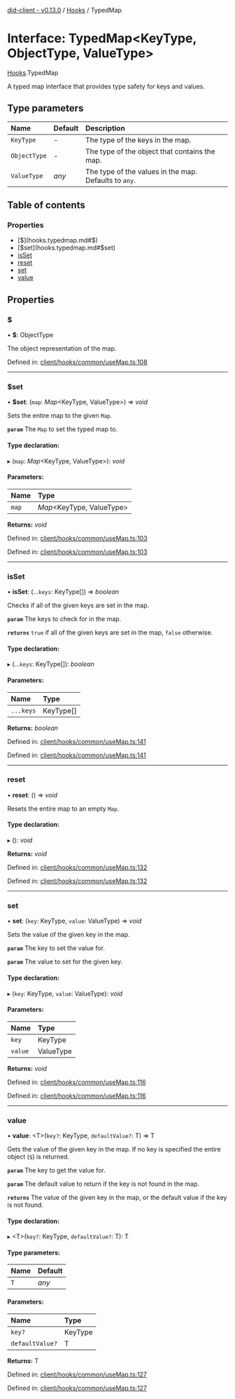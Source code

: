 [did-client - v0.13.0](../README.md) / [Hooks](../modules/hooks.md) / TypedMap

# Interface: TypedMap<KeyType, ObjectType, ValueType\>

[Hooks](../modules/hooks.md).TypedMap

A typed map interface that provides type safety for keys and values.

## Type parameters

Name | Default | Description |
:------ | :------ | :------ |
`KeyType` | - | The type of the keys in the map.   |
`ObjectType` | - | The type of the object that contains the map.   |
`ValueType` | *any* | The type of the values in the map. Defaults to `any`.    |

## Table of contents

### Properties

- [$](hooks.typedmap.md#$)
- [$set](hooks.typedmap.md#$set)
- [isSet](hooks.typedmap.md#isset)
- [reset](hooks.typedmap.md#reset)
- [set](hooks.typedmap.md#set)
- [value](hooks.typedmap.md#value)

## Properties

### $

• **$**: ObjectType

The object representation of the map.

Defined in: [client/hooks/common/useMap.ts:108](https://github.com/Puzzlepart/did/blob/dev/client/hooks/common/useMap.ts#L108)

___

### $set

• **$set**: (`map`: *Map*<KeyType, ValueType\>) => *void*

Sets the entire map to the given `Map`.

**`param`** The `Map` to set the typed map to.

#### Type declaration:

▸ (`map`: *Map*<KeyType, ValueType\>): *void*

#### Parameters:

Name | Type |
:------ | :------ |
`map` | *Map*<KeyType, ValueType\> |

**Returns:** *void*

Defined in: [client/hooks/common/useMap.ts:103](https://github.com/Puzzlepart/did/blob/dev/client/hooks/common/useMap.ts#L103)

Defined in: [client/hooks/common/useMap.ts:103](https://github.com/Puzzlepart/did/blob/dev/client/hooks/common/useMap.ts#L103)

___

### isSet

• **isSet**: (...`keys`: KeyType[]) => *boolean*

Checks if all of the given keys are set in the map.

**`param`** The keys to check for in the map.

**`returns`** `true` if all of the given keys are set in the map, `false` otherwise.

#### Type declaration:

▸ (...`keys`: KeyType[]): *boolean*

#### Parameters:

Name | Type |
:------ | :------ |
`...keys` | KeyType[] |

**Returns:** *boolean*

Defined in: [client/hooks/common/useMap.ts:141](https://github.com/Puzzlepart/did/blob/dev/client/hooks/common/useMap.ts#L141)

Defined in: [client/hooks/common/useMap.ts:141](https://github.com/Puzzlepart/did/blob/dev/client/hooks/common/useMap.ts#L141)

___

### reset

• **reset**: () => *void*

Resets the entire map to an empty `Map`.

#### Type declaration:

▸ (): *void*

**Returns:** *void*

Defined in: [client/hooks/common/useMap.ts:132](https://github.com/Puzzlepart/did/blob/dev/client/hooks/common/useMap.ts#L132)

Defined in: [client/hooks/common/useMap.ts:132](https://github.com/Puzzlepart/did/blob/dev/client/hooks/common/useMap.ts#L132)

___

### set

• **set**: (`key`: KeyType, `value`: ValueType) => *void*

Sets the value of the given key in the map.

**`param`** The key to set the value for.

**`param`** The value to set for the given key.

#### Type declaration:

▸ (`key`: KeyType, `value`: ValueType): *void*

#### Parameters:

Name | Type |
:------ | :------ |
`key` | KeyType |
`value` | ValueType |

**Returns:** *void*

Defined in: [client/hooks/common/useMap.ts:116](https://github.com/Puzzlepart/did/blob/dev/client/hooks/common/useMap.ts#L116)

Defined in: [client/hooks/common/useMap.ts:116](https://github.com/Puzzlepart/did/blob/dev/client/hooks/common/useMap.ts#L116)

___

### value

• **value**: <T\>(`key?`: KeyType, `defaultValue?`: T) => T

Gets the value of the given key in the map.
If no key is specified the entire object (`$`) is returned.

**`param`** The key to get the value for.

**`param`** The default value to return if the key is not found in the map.

**`returns`** The value of the given key in the map, or the default value if the key is not found.

#### Type declaration:

▸ <T\>(`key?`: KeyType, `defaultValue?`: T): T

#### Type parameters:

Name | Default |
:------ | :------ |
`T` | *any* |

#### Parameters:

Name | Type |
:------ | :------ |
`key?` | KeyType |
`defaultValue?` | T |

**Returns:** T

Defined in: [client/hooks/common/useMap.ts:127](https://github.com/Puzzlepart/did/blob/dev/client/hooks/common/useMap.ts#L127)

Defined in: [client/hooks/common/useMap.ts:127](https://github.com/Puzzlepart/did/blob/dev/client/hooks/common/useMap.ts#L127)
